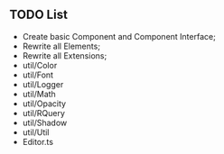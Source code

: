 TODO List
---

- Create basic Component and Component Interface;
- Rewrite all Elements;
- Rewrite all Extensions;
- util/Color
- util/Font
- util/Logger
- util/Math
- util/Opacity
- util/RQuery
- util/Shadow
- util/Util
- Editor.ts
